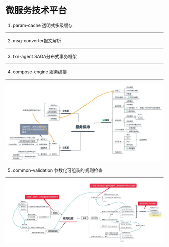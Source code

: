 微服务技术平台
===  
  1. param-cache 透明式多级缓存
  -----------------
  
  2. msg-converter报文解析
  -----------------
  
  3. txn-agent SAGA分布式事务框架
  -----------------
  
  4. compose-engine 服务编排
  -----------------
![](https://github.com/fan-long/msdemo-v2/blob/master/img/compose-engine.jpg)

  5. common-validation 参数化可组装的规则检查
  -----------------
![](https://github.com/fan-long/msdemo-v2/blob/master/img/common-verification.jpg)
